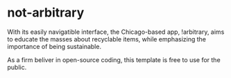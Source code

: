 # not-arbitrary
With its easily navigatible interface, the Chicago-based app, !arbitrary, aims to educate the masses about recyclable items, 
while emphasizing the importance of being sustainable.

As a firm beliver in open-source coding, this template is free to use for the public.
